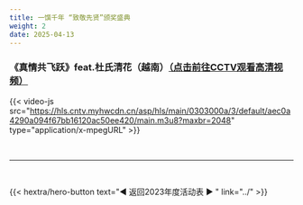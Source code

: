 ```yaml
---
title: 一馔千年 “致敬先贤”颁奖盛典
weight: 2
date: 2025-04-13
---
```


### 《真情共飞跃》feat.杜氏清花（越南）[（点击前往CCTV观看高清视频）](https://tv.cctv.com/2023/01/19/VIDEnk5qPHjOr5b2jo45lhrQ230119.shtml)

{{< video-js src="https://hls.cntv.myhwcdn.cn/asp/hls/main/0303000a/3/default/aec0a4290a094f67bb16120ac50ee420/main.m3u8?maxbr=2048" type="application/x-mpegURL" >}}


<br>
<hr>
<br>

{{< hextra/hero-button text="◀ 返回2023年度活动表 ▶ " link="../" >}}